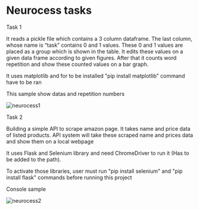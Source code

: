 # Neurocess tasks

Task 1

It reads a pickle file which contains a 3 column dataframe. The last column, whose name is “task” contains 0 and 1 values. These 0 and 1 values are placed as a group which is shown in the table. It edits these values on a given data frame according to given figures. After that it counts word repetition and show these counted values on a bar graph.

It uses matplotlib and for to be installed "pip install matplotlib" command have to be ran

This sample show datas and repetition numbers

![neurocess1](https://user-images.githubusercontent.com/52248684/180658739-c4c4bd56-3d11-4a03-8018-911c62993764.png)

Task 2

Building a simple API to scrape amazon page. It takes name and price data of listed products. API system will take these scraped name and prices data and show them on a local webpage

It uses Flask and Selenium library and need ChromeDriver to run it (Has to be added to the path). 

To activate those libraries, user must run "pip install selenium" and "pip install flask" commands before running this project

Console sample

![neurocess2](https://user-images.githubusercontent.com/52248684/180662631-07df2d70-7a4b-4015-bd25-f2baa2d9d2f0.png)
